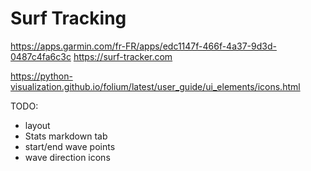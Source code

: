 # Surf Tracking

https://apps.garmin.com/fr-FR/apps/edc1147f-466f-4a37-9d3d-0487c4fa6c3c
https://surf-tracker.com

https://python-visualization.github.io/folium/latest/user_guide/ui_elements/icons.html

TODO:
* layout
* Stats markdown tab
* start/end wave points
* wave direction icons
